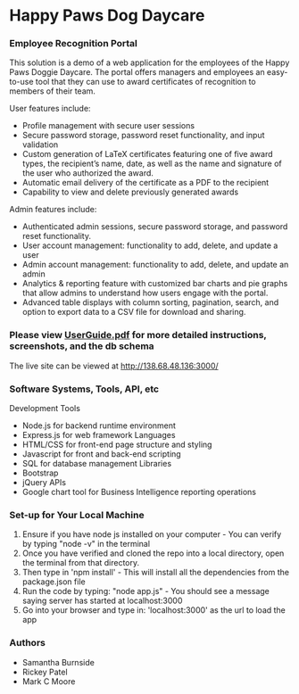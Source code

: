 # Happy Paws Dog Daycare
### Employee Recognition Portal

This solution is a demo of a web application for the employees of the Happy Paws Doggie Daycare.  The portal offers managers and employees an easy-to-use tool that they can use to award certificates of recognition to members of their team. 

User features include:
- Profile management with secure user sessions
- Secure password storage, password reset functionality, and input validation
- Custom generation of LaTeX certificates featuring one of five award types, the recipient’s name, date, as well as the name and signature of the user who authorized the award.
- Automatic email delivery of the certificate as a PDF to the recipient
- Capability to view and delete previously generated awards

Admin features include:
- Authenticated admin sessions, secure password storage, and password reset functionality.
- User account management: functionality to add, delete, and update a user
- Admin account management: functionality to add, delete, and update an admin
- Analytics & reporting feature with customized bar charts and pie graphs that allow admins to understand how users engage with the portal. 
- Advanced table displays with column sorting, pagination, search, and option to export data to a CSV file for download and sharing. 

### Please view [UserGuide.pdf](UserGuide.pdf) for more detailed instructions, screenshots, and the db schema

The live site can be viewed at http://138.68.48.136:3000/

### Software Systems, Tools, API, etc
Development Tools
- Node.js for backend runtime environment
- Express.js for web framework
Languages
- HTML/CSS for front-end page structure and styling
- Javascript for front and back-end scripting
- SQL for database management
Libraries
- Bootstrap 
- jQuery
APIs
- Google chart tool for Business Intelligence reporting operations

### Set-up for Your Local Machine
1. Ensure if you have node js installed on your computer
		- You can verify by typing "node -v" in the terminal
2. Once you have verified and cloned the repo into a local directory, open the terminal from that directory.
3. Then type in 'npm install'
		- This will install all the dependencies from the package.json file
4. Run the code by typing: "node app.js"
		- You should see a message saying server has started at localhost:3000
4. Go into your browser and type in: 'localhost:3000' as the url to load the app

### Authors
- Samantha Burnside
- Rickey Patel
- Mark C Moore
